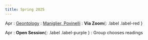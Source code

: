 ```yaml
---
title: Spring 2025
---
```


Apr 
: [Geontology](#)
  : [Maniglier, Povinelli]()
  : **Via Zoom**{: .label .label-red }

Apr
: **Open Session**{: .label .label-purple }
  : Group chooses readings
